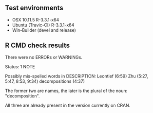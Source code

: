 ## Test environments

- OSX 10.11.5 R-3.3.1-x64
- Ubuntu (Travic-CI) R-3.3.1-x64
- Win-Builder  (devel and release)

## R CMD check results
There were no ERRORs or WARNINGs. 

Status: 1 NOTE

Possibly mis-spelled words in DESCRIPTION:
  Leontief (6:59)
  Zhu (5:27, 5:47, 8:53, 9:34)
  decompositions (4:37)


The former two are names, the later is the plural of the noun: "decomposition".

All three are already present in the version currently on CRAN.

